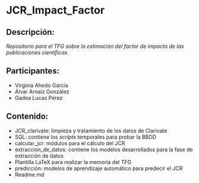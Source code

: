 # JCR_Impact_Factor


## Descripción:
_Repositorio para el TFG sobre la estimación del factor de impacto de las publicaciones científicas._

## Participantes:
* Virginia Ahedo García
* Álvar Arnaiz González
* Gadea Lucas Pérez

## Contenido:
* JCR_clarivate: limpieza y tratamiento de los datos de Clarivate
* SQL: contiene los _scripts_ temporales para probar la BBDD
* calcular_jcr: módulos para el cálculo del JCR
* extraccion_de_datos: contiene los modelos desarrollados para la fase de extracción de datos
* Plantilla LaTeX para realizar la memoria del TFG
* predicción: modelos de aprendizaje automático para predecir el JCR
* Readme.md


